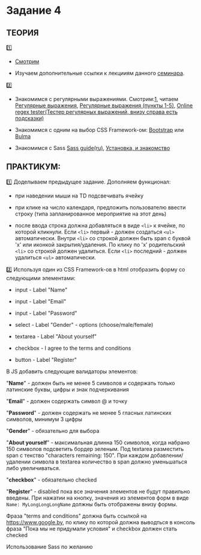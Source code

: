 # Задание 4
## ТЕОРИЯ

:one:  

* [Смотрим](https://www.youtube.com/watch?v=TL1ZWxtV47w&index=31&list=PL363QX7S8MfSxcHzvkNEqMYbOyhLeWwem)

*  Изучаем дополнительные ссылки к лекцииям данного [семинара](https://github.com/LisKorzun/learning-js__from-scratch-to-expert/blob/master/seminar_04/README.md).

:two: 

* Знакомимся с регулярными выражениями. Смотрим:[1](https://www.youtube.com/watch?v=9hLkbhRs7jM&list=PL363QX7S8MfSxcHzvkNEqMYbOyhLeWwem&index=28&t=478s),
читаем [Регулярные выражения](https://developer.mozilla.org/ru/docs/Web/JavaScript/Guide/Regular_Expressions), [Регулярные выражения (пункты 1-5)](https://learn.javascript.ru/regular-expressions-javascript),
[Online regex tester(Тестер регулярных выражений, внизу справа есть подсказки)](https://regex101.com/)

* Знакомимся с одним на выбор CSS Framework-ом: [Bootstrap](http://getbootstrap.com/getting-started/) или [Bulma](http://bulma.io/documentation/overview/start/)

* Знакомимся с Sass [Sass guide(ru)](https://sass-scss.ru/guide/), [Установка, и знакомство](https://youtu.be/wKuGWmX1XPs)

## ПРАКТИКУМ:

:one: Доделываем предыдущее задание. Дополняем функционал:

* при наведении мыши на TD подсвечивать ячейку

* при клике на число календаря, предложить пользователю ввести строку (типа запланированное мероприятие на этот день)

* после ввода строка должна добавляться в виде `<li>` к ячейке, по которой кликнули. Eсли `<li>` первый - должен создаться `<ul>` автоматически. 
Внутри `<li>` со строкой должен быть span с буквой 'x' или иконкой закрытия/удаления. По клику по 'x' родительский `<li>` со строкой должен удалиться. 
Если `<li>` последний - должен удалиться `<ul>` автоматически.


:two: Используя один из CSS Framework-ов в html отобразить форму со следующими элементами:

* input - Label "Name"

* input - Label "Email"

* input - Label "Password"

* select - Label "Gender" - options (choose/male/female)

* textarea - Label "About yourself"

* checkbox - I agree to the terms and conditions

* button - Label "Register"

В JS добавить следующие валидаторы элементов:

"**Name**" - должен быть не менее 5 символов и содержать только латинские буквы, цифры и знак подчеркивания

"**Email**" - должен содержать символ @ и точку

"**Password**" - должен содержать не менее 5 гласных латинских символов, минимум 3 цифры

"**Gender**" - обязательно для выбора

"**About yourself**" - максимальная длинна 150 символов, когда набрано 150 символов подсветить бордер зеленым. 
Под textarea разместить span c текство "characters remaining: 150". При каждом добавлении/удалении символа в textarea количество в span должно уменьшаться либо увеличиваться.

"**checkbox**" - обязательно checked

"**Register**" - disabled пока все значения элементов не будут правильно введены. 
При нажатии на кнопку, значения из элементов форм в виде `Name: MyLongLongLongName` должны быть отображены внизу формы.

Фраза "terms and conditions" должна быть ссылкой на https://www.google.by, по клику по которой должна выводться в консоль фраза "Пока мы не придумали условия" и checkbox должен стать checked

Использование Sass по желанию